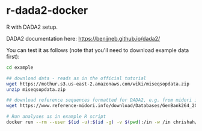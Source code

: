 # r-dada2-docker

R with DADA2 setup.

DADA2 documentation here: https://benjjneb.github.io/dada2/

You can test it as follows (note that you'll need to download example data first):

```bash
cd example

## download data - reads as in the official tutorial
wget https://mothur.s3.us-east-2.amazonaws.com/wiki/miseqsopdata.zip
unzip miseqsopdata.zip

## download reference sequences formatted for DADA2, e.g. from midori initiative
wget https://www.reference-midori.info/download/Databases/GenBank264_2024-12-14/DADA2/uniq/MIDORI2_UNIQ_NUC_GB264_srRNA_DADA2.fasta.gz

# Run analyses as in example R script
docker run --rm --user $(id -u):$(id -g) -v $(pwd):/in -w /in chrishah/r-dada2:4.2.2 Rscript dada2_example.R
```
